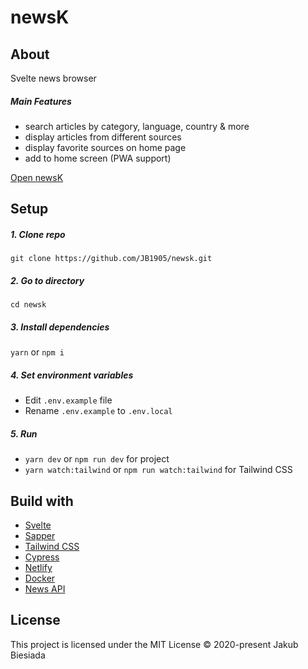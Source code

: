 # newsK

## About
Svelte news browser

##### Main Features
- search articles by category, language, country & more
- display articles from different sources
- display favorite sources on home page
- add to home screen (PWA support)

[Open newsK](https://newsk.netlify.app/)

## Setup
##### 1. Clone repo
```
git clone https://github.com/JB1905/newsk.git
```

##### 2. Go to directory
```
cd newsk
```

##### 3. Install dependencies
`yarn` or `npm i`

##### 4. Set environment variables
- Edit `.env.example` file
- Rename `.env.example` to `.env.local`

##### 5. Run
- `yarn dev` or `npm run dev` for project
- `yarn watch:tailwind` or `npm run watch:tailwind` for Tailwind CSS

## Build with
- [Svelte](https://svelte.dev/)
- [Sapper](https://sapper.svelte.dev/)
- [Tailwind CSS](https://tailwindcss.com/)
- [Cypress](https://www.cypress.io/)
- [Netlify](https://www.netlify.com/)
- [Docker](https://www.docker.com/)
- [News API](https://newsapi.org/)

## License
This project is licensed under the MIT License © 2020-present Jakub Biesiada
